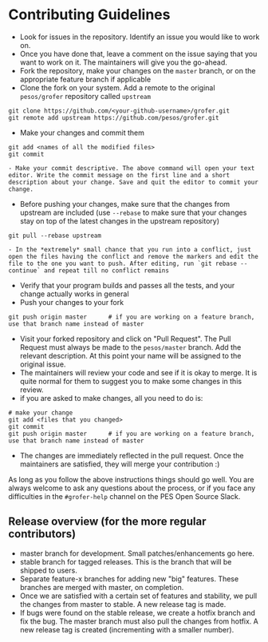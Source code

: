 # Contributing Guidelines

- Look for issues in the repository. Identify an issue you would like to work on.
- Once you have done that, leave a comment on the issue saying that you want to work on it. The maintainers will give you the go-ahead.
- Fork the repository, make your changes on the `master` branch, or on the appropriate feature branch if applicable
- Clone the fork on your system. Add a remote to the original `pesos/grofer` repository called `upstream`
```
git clone https://github.com/<your-github-username>/grofer.git
git remote add upstream https://github.com/pesos/grofer.git
```
- Make your changes and commit them
```
git add <names of all the modified files>
git commit
```

    - Make your commit descriptive. The above command will open your text editor. Write the commit message on the first line and a short description about your change. Save and quit the editor to commit your change.

- Before pushing your changes, make sure that the changes from upstream are included (use `--rebase` to make sure that your changes stay on top of the latest changes in the upstream repository)
```
git pull --rebase upstream
```

    - In the *extremely* small chance that you run into a conflict, just open the files having the conflict and remove the markers and edit the file to the one you want to push. After editing, run `git rebase --continue` and repeat till no conflict remains

- Verify that your program builds and passes all the tests, and your change actually works in general
- Push your changes to your fork
```
git push origin master      # if you are working on a feature branch, use that branch name instead of master
```
- Visit your forked repository and click on "Pull Request". The Pull Request must always be made to the `pesos/master` branch. Add the relevant description. At this point your name will be assigned to the original issue.
- The maintainers will review your code and see if it is okay to merge. It is quite normal for them to suggest you to make some changes in this review.
- if you are asked to make changes, all you need to do is:
```
# make your change
git add <files that you changed>
git commit
git push origin master      # if you are working on a feature branch, use that branch name instead of master
```
- The changes are immediately reflected in the pull request. Once the maintainers are satisfied, they will merge your contribution :)

As long as you follow the above instructions things should go well. You are always welcome to ask any questions about the process, or if you face any difficulties in the `#grofer-help` channel on the PES Open Source Slack.

## Release overview (for the more regular contributors)

- master branch for development. Small patches/enhancements go here.
- stable branch for tagged releases. This is the branch that will be shipped to users.
- Separate feature-x branches for adding new "big" features. These branches are merged with master, on completion.
- Once we are satisfied with a certain set of features and stability, we pull the changes from master to stable. A new release tag is made.
- If bugs were found on the stable release, we create a hotfix branch and fix the bug. The master branch must also pull the changes from hotfix. A new release tag is created (incrementing with a smaller number).

